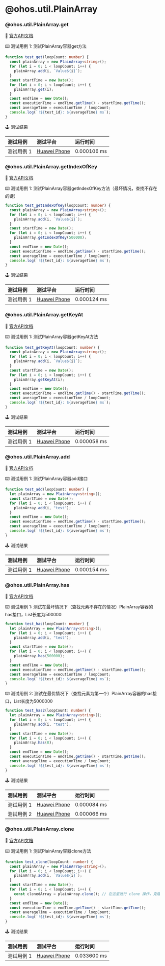 # @ohos.util.PlainArray
### @ohos.util.PlainArray.get

:book: [官方API文档](https://developer.harmonyos.com/cn/docs/documentation/doc-references-V3/js-apis-plainarray-0000001427585160-V3#ZH-CN_TOPIC_0000001523488470__get)

:keyboard: 测试用例 1: 测试PlainArray容器get方法 

```typescript
function test_get(loopCount: number) {
  const plainArray = new PlainArray<string>();
  for (let i = 0; i < loopCount; i++) {
    plainArray.add(i, `Value${i}`);
  }
  const startTime = new Date();
  for (let i = 0; i < loopCount; i++) {
    plainArray.get(i);
  }
  const endTime = new Date();
  const executionTime = endTime.getTime() - startTime.getTime();
  const averageTime = executionTime / loopCount;
  console.log(`!${test_id}: ${averageTime} ms`);
}
```
:joystick: 测试结果

| 测试用例   | 测试平台           | 运行时间        |
|:-------|:---------------|:------------|
| 测试用例 1 | [Huawei Phone] | 0.000106 ms |

### @ohos.util.PlainArray.getIndexOfKey

:book: [官方API文档](https://developer.harmonyos.com/cn/docs/documentation/doc-references-V3/js-apis-plainarray-0000001427585160-V3#ZH-CN_TOPIC_0000001523488470__getIndexOfKey)

:keyboard: 测试用例 1: 测试PlainArray容器getIndexOfKey方法（最坏情况，查找不存在的键） 

```typescript
function test_getIndexOfKey(loopCount: number) {
  const plainArray = new PlainArray<string>();
  for (let i = 0; i < loopCount; i++) {
    plainArray.add(i, `Value${i}`);
  }
  const startTime = new Date();
  for (let i = 0; i < loopCount; i++) {
    plainArray.getIndexOfKey(500000);
  }
  const endTime = new Date();
  const executionTime = endTime.getTime() - startTime.getTime();
  const averageTime = executionTime / loopCount;
  console.log(`!${test_id}: ${averageTime} ms`);
}
```
:joystick: 测试结果

| 测试用例   | 测试平台           | 运行时间        |
|:-------|:---------------|:------------|
| 测试用例 1 | [Huawei Phone] | 0.000124 ms |

### @ohos.util.PlainArray.getKeyAt

:book: [官方API文档](https://developer.harmonyos.com/cn/docs/documentation/doc-references-V3/js-apis-plainarray-0000001427585160-V3#ZH-CN_TOPIC_0000001523488470__getKeyAt)

:keyboard: 测试用例 1: 测试PlainArray容器getKeyAt方法 

```typescript
function test_getKeyAt(loopCount: number) {
  const plainArray = new PlainArray<string>();
  for (let i = 0; i < loopCount; i++) {
    plainArray.add(i, `Value${i}`);
  }
  const startTime = new Date();
  for (let i = 0; i < loopCount; i++) {
    plainArray.getKeyAt(i);
  }
  const endTime = new Date();
  const executionTime = endTime.getTime() - startTime.getTime();
  const averageTime = executionTime / loopCount;
  console.log(`!${test_id}: ${averageTime} ms`);
}
```
:joystick: 测试结果

| 测试用例   | 测试平台           | 运行时间        |
|:-------|:---------------|:------------|
| 测试用例 1 | [Huawei Phone] | 0.000058 ms |

### @ohos.util.PlainArray.add

:book: [官方API文档](https://developer.harmonyos.com/cn/docs/documentation/doc-references-V3/js-apis-plainarray-0000001427585160-V3#ZH-CN_TOPIC_0000001523488470__add)

:keyboard: 测试用例 1: 测试PlainArray容器add接口 

```typescript
function test_add(loopCount: number) {
  let plainArray = new PlainArray<string>();
  const startTime = new Date();
  for (let i = 0; i < loopCount; i++) {
    plainArray.add(i, "test");
  }
  const endTime = new Date();
  const executionTime = endTime.getTime() - startTime.getTime();
  const averageTime = executionTime / loopCount;
  console.log(`!${test_id}: ${averageTime} ms`);
}
```
:joystick: 测试结果

| 测试用例   | 测试平台           | 运行时间        |
|:-------|:---------------|:------------|
| 测试用例 1 | [Huawei Phone] | 0.000154 ms |

### @ohos.util.PlainArray.has

:book: [官方API文档](https://developer.harmonyos.com/cn/docs/documentation/doc-references-V3/js-apis-plainarray-0000001427585160-V3#ZH-CN_TOPIC_0000001523488470__has)

:keyboard: 测试用例 1: 测试在最坏情况下（查找元素不存在的情况）PlainArray容器的has接口，List长度为500000 

```typescript
function test_has(loopCount: number) {
  let plainArray = new PlainArray<string>();
  for (let i = 0; i < loopCount; i++) {
    plainArray.add(i, "test");
  }
  const startTime = new Date();
  for (let i = 0; i < loopCount; i++) {
    plainArray.has(500000);
  }
  const endTime = new Date();
  const executionTime = endTime.getTime() - startTime.getTime();
  const averageTime = executionTime / loopCount;
  console.log(`!${test_id}: ${averageTime} ms`);
}
```
:keyboard: 测试用例 2: 测试在最优情况下（查找元素为第一个）PlainArray容器的has接口，List长度为5000000 

```typescript
function test_has2(loopCount: number) {
  let plainArray = new PlainArray<string>();
  for (let i = 0; i < loopCount; i++) {
    plainArray.add(i, "test");
  }
  const startTime = new Date();
  for (let i = 0; i < loopCount; i++) {
    plainArray.has(0);
  }
  const endTime = new Date();
  const executionTime = endTime.getTime() - startTime.getTime();
  const averageTime = executionTime / loopCount;
  console.log(`!${test_id}: ${averageTime} ms`);
}
```
:joystick: 测试结果

| 测试用例   | 测试平台           | 运行时间        |
|:-------|:---------------|:------------|
| 测试用例 1 | [Huawei Phone] | 0.000084 ms |
| 测试用例 2 | [Huawei Phone] | 0.000066 ms |

### @ohos.util.PlainArray.clone

:book: [官方API文档](https://developer.harmonyos.com/cn/docs/documentation/doc-references-V3/js-apis-plainarray-0000001427585160-V3#ZH-CN_TOPIC_0000001523488470__clone)

:keyboard: 测试用例 1: 测试PlainArray容器clone方法 

```typescript
function test_clone(loopCount: number) {
  const plainArray = new PlainArray<string>();
  for (let i = 0; i < loopCount; i++) {
    plainArray.add(i, `Value${i}`);
  }
  const startTime = new Date();
  for (let i = 0; i < loopCount; i++) {
    const clonedArray = plainArray.clone(); // 在这里进行 clone 操作，克隆一个新的实例
  }
  const endTime = new Date();
  const executionTime = endTime.getTime() - startTime.getTime();
  const averageTime = executionTime / loopCount;
  console.log(`!${test_id}: ${averageTime} ms`);
}
```
:joystick: 测试结果

| 测试用例   | 测试平台           | 运行时间        |
|:-------|:---------------|:------------|
| 测试用例 1 | [Huawei Phone] | 0.033600 ms |

[Huawei Phone]: ../../device/#huawei-phone
[Huawei Watch]: ../../device/#huawei-watch
[node]: ../../device/#typescript